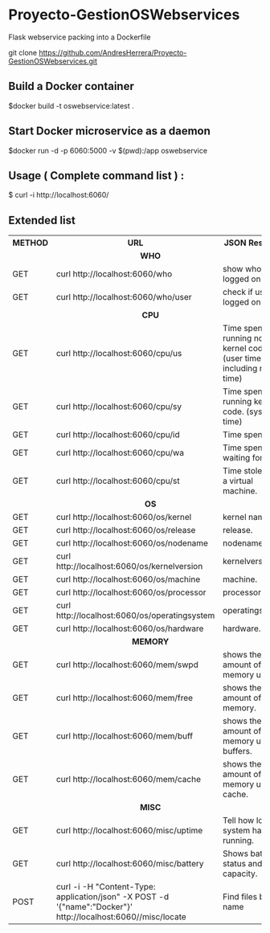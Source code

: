 # Proyecto-GestionOSWebservices
Flask webservice packing into a Dockerfile

git clone https://github.com/AndresHerrera/Proyecto-GestionOSWebservices.git

## Build a  Docker container

$docker build -t oswebservice:latest .

## Start Docker microservice as a daemon

$docker run -d -p 6060:5000 -v $(pwd):/app oswebservice

## Usage  ( Complete command list ) :

$ curl -i http://localhost:6060/

## Extended list

<table style='width:100%'><tr><th>METHOD</th><th>URL</th><th>JSON Response</th></tr><tr><td colspan=3 align=center><b>WHO</b></td></tr><tr><td>GET</td><td>curl http://localhost:6060/who</td><td>show who is logged on</td></tr><tr><td>GET</td><td>curl http://localhost:6060/who/user</td><td>check if user is logged on</td></tr><tr><td colspan=3 align=center><b>CPU</b></td></tr><tr><td>GET</td><td>curl http://localhost:6060/cpu/us</td><td>Time spent running non-kernel code.  (user time, including nice time)</td></tr><tr><td>GET</td><td>curl http://localhost:6060/cpu/sy</td><td>Time spent running kernel code.  (system time)</td></tr><tr><td>GET</td><td>curl http://localhost:6060/cpu/id</td><td>Time spent idle.</td></tr><tr><td>GET</td><td>curl http://localhost:6060/cpu/wa</td><td>Time spent waiting for IO.</td></tr><tr><td>GET</td><td>curl http://localhost:6060/cpu/st</td><td>Time stolen from a virtual machine.</td></tr><tr><td colspan=3 align=center><b>OS</b></td></tr><tr><td>GET</td><td>curl http://localhost:6060/os/kernel</td><td>kernel name.</td></tr><tr><td>GET</td><td>curl http://localhost:6060/os/release</td><td>release.</td></tr><tr><td>GET</td><td>curl http://localhost:6060/os/nodename</td><td>nodename.</td></tr><tr><td>GET</td><td>curl http://localhost:6060/os/kernelversion</td><td>kernelversion.</td></tr><tr><td>GET</td><td>curl http://localhost:6060/os/machine</td><td>machine.</td></tr><tr><td>GET</td><td>curl http://localhost:6060/os/processor</td><td>processor.</td></tr><tr><td>GET</td><td>curl http://localhost:6060/os/operatingsystem</td><td>operatingsystem.</td></tr><tr><td>GET</td><td>curl http://localhost:6060/os/hardware</td><td>hardware.</td></tr><tr><td colspan=3 align=center><b>MEMORY</b></td></tr><tr><td>GET</td><td>curl http://localhost:6060/mem/swpd</td><td>shows the amount of virtual memory used.</td></tr><tr><td>GET</td><td>curl http://localhost:6060/mem/free</td><td>shows the amount of idle memory.</td></tr><tr><td>GET</td><td>curl http://localhost:6060/mem/buff</td><td>shows the amount of memory used as buffers.</td></tr><tr><td>GET</td><td>curl http://localhost:6060/mem/cache</td><td>shows the amount of memory used as cache.</td></tr><tr><td colspan=3 align=center><b>MISC</b></td></tr><tr><td>GET</td><td>curl http://localhost:6060/misc/uptime</td><td>Tell how long the system has been running.</td></tr><tr><td>GET</td><td>curl http://localhost:6060/misc/battery</td><td>Shows battery status and capacity.</td></tr><tr><td>POST</td><td>curl -i -H "Content-Type: application/json" -X POST -d '{"name":"Docker"}' http://localhost:6060//misc/locate</td><td>Find files by name </td></tr></table>



